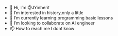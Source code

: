 - 👋 Hi, I’m @JYinherit
- 👀 I’m interested in history,only a little
- 🌱 I’m currently learning programming basic lessons
- 💞️ I’m looking to collaborate on AI engineer
- 📫 How to reach me I dont know

<!---
JYinherit/JYinherit is a ✨ special ✨ repository because its `README.md` (this file) appears on your GitHub profile.
You can click the Preview link to take a look at your changes.
--->
